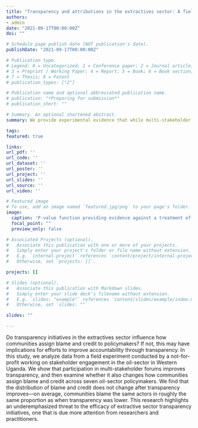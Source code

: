 ```yaml
---
title: "Transparency and attributions in the extractives sector: A field experiment in Western Uganda"
authors:
- admin
date: "2021-09-17T00:00:00Z"
doi: ""

# Schedule page publish date (NOT publication's date).
publishDate: "2021-09-17T00:00:00Z"

# Publication type.
# Legend: 0 = Uncategorized; 1 = Conference paper; 2 = Journal article;
# 3 = Preprint / Working Paper; 4 = Report; 5 = Book; 6 = Book section;
# 7 = Thesis; 8 = Patent
# publication_types: ["2"]

# Publication name and optional abbreviated publication name.
# publication: "*Preparing for submission*"
# publication_short: ""

# Summary. An optional shortened abstract.
summary: We provide experimental evidence that while multi-stakeholder forums increased transparency surrounding the oil sector in Western Uganda, they did not change how communities assign blame and credit to key policymakers.

tags:
featured: true

links:
url_pdf: ''
url_code: ''
url_dataset: ''
url_poster: ''
url_project: ''
url_slides: ''
url_source: ''
url_video: ''

# Featured image
# To use, add an image named `featured.jpg/png` to your page's folder. 
image:
  caption: 'P-value function providing evidence against a treatment effect on change in blame attributions'
  focal_point: ""
  preview_only: false

# Associated Projects (optional).
#   Associate this publication with one or more of your projects.
#   Simply enter your project's folder or file name without extension.
#   E.g. `internal-project` references `content/project/internal-project/index.md`.
#   Otherwise, set `projects: []`.

projects: []

# Slides (optional).
#   Associate this publication with Markdown slides.
#   Simply enter your slide deck's filename without extension.
#   E.g. `slides: "example"` references `content/slides/example/index.md`.
#   Otherwise, set `slides: ""`

slides: ""

---
```


Do transparency initiatives in the extractives sector influence how communities assign blame and credit to policymakers? If not, this may have implications for efforts to improve accountability through transparency. In this study, we analyze data from a field experiment conducted by a not-for-profit working on stakeholder engagement in the oil-sector in Western Uganda. We show that participation in multi-stakeholder forums improves transparency, and then examine whether it also changes how communities assign blame and credit across seven oil-sector policymakers. We find that the distribution of blame and credit does not change after transparency improves—on average, communities blame the same actors in roughly the same proportion as when transparency was lower. This research highlights an underemphasized threat to the efficacy of extractive sector transparency initiatives, one that is due more attention from researchers and practitioners.
